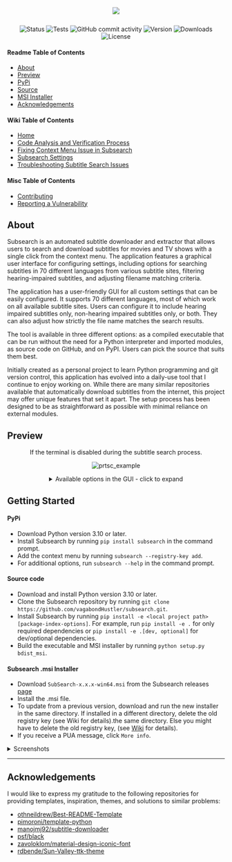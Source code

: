 <h1 align="center"><img src="https://raw.githubusercontent.com/vagabondHustler/SubSearch/main/assets/subsearch_v2.png"/></h1>

<div align="center">

![Status](https://img.shields.io/badge/status-active-success?&style=flat-square)
![Tests](https://img.shields.io/github/actions/workflow/status/vagabondhustler/subsearch/tests.yml?branch=main&label=tests&style=flat-square)
![GitHub commit activity](https://img.shields.io/github/commit-activity/m/vagabondhustler/subsearch?&style=flat-square)
![Version](https://img.shields.io/github/v/release/vagabondHustler/SubSearch?&display_name=tag&include_prereleases&style=flat-square)
![Downloads](https://img.shields.io/github/downloads/vagabondHustler/SubSearch/total?&style=flat-square)
![License](https://img.shields.io/github/license/vagabondhustler/SUbSearch?&style=flat-square)

</div>

#### Readme Table of Contents

- [About](#about)
- [Preview](#preview)
- [PyPi](#pypi)
- [Source](#src)
- [MSI Installer](#msi)
- [Acknowledgements](#thanks)

#### Wiki Table of Contents

- [Home](https://github.com/vagabondHustler/subsearch/wiki)
- [Code Analysis and Verification Process](https://github.com/vagabondHustler/subsearch/wiki/Code-Analysis-and-Verification-Process)
- [Fixing Context Menu Issue in Subsearch](https://github.com/vagabondHustler/subsearch/wiki/Fixing-Context-Menu-Issue-in-Subsearch)
- [Subsearch Settings](https://github.com/vagabondHustler/subsearch/wiki/Subsearch-Settings)
- [Troubleshooting Subtitle Search Issues](https://github.com/vagabondHustler/subsearch/wiki/Troubleshooting-Subtitle-Search-Issues)

#### Misc Table of Contents

- [Contributing](https://github.com/vagabondHustler/SubSearch/blob/main/.github/CONTRIBUTING.md)
- [Reporting a Vulnerability](https://github.com/vagabondHustler/SubSearch/blob/main/.github/SECURITY.md)

## About <a name = "about"></a>

Subsearch is an automated subtitle downloader and extractor that allows users to search and download subtitles for movies and TV shows with a single click from the context menu. The application features a graphical user interface for configuring settings, including options for searching subtitles in 70 different languages from various subtitle sites, filtering hearing-impaired subtitles, and adjusting filename matching criteria.

The application has a user-friendly GUI for all custom settings that can be easily configured. It supports 70 different languages, most of which work on all available subtitle sites. Users can configure it to include hearing impaired subtitles only, non-hearing impaired subtitles only, or both. They can also adjust how strictly the file name matches the search results.

The tool is available in three different options: as a compiled executable that can be run without the need for a Python interpreter and imported modules, as source code on GitHub, and on PyPI. Users can pick the source that suits them best.

Initially created as a personal project to learn Python programming and git version control, this application has evolved into a daily-use tool that I continue to enjoy working on. While there are many similar repositories available that automatically download subtitles from the internet, this project may offer unique features that set it apart. The setup process has been designed to be as straightforward as possible with minimal reliance on external modules. 


## Preview <a name = "preview"></a>

<div align="center">

If the terminal is disabled during the subtitle search process.

![prtsc_example](https://raw.githubusercontent.com/vagabondHustler/SubSearch/main/assets/example.gif)

<details>
<summary>Available options in the GUI - click to expand</summary>

![prtsc_language](https://raw.githubusercontent.com/vagabondHustler/subsearch/main/assets/gui_language.png)

![prtsc_search](https://raw.githubusercontent.com/vagabondHustler/subsearch/main/assets/gui_search.png)

![prtsc_settings](https://raw.githubusercontent.com/vagabondHustler/subsearch/main/assets/gui_settings.png)

![prtsc_download](https://raw.githubusercontent.com/vagabondHustler/SubSearch/main/assets/gui_download.png)

</details>

</div>

## Getting Started <a name = "getting_started_src"></a>

#### PyPi<a name = "pypi"></a>

- Download Python version 3.10 or later.
- Install Subsearch by running `pip install subsearch` in the command prompt.
- Add the context menu by running `subsearch --registry-key add`.
- For additional options, run `subsearch --help` in the command prompt.

#### Source code <a name = "src"></a>

- Download and install Python version 3.10 or later.
- Clone the Subsearch repository by running `git clone https://github.com/vagabondHustler/subsearch.git`.
- Install Subsearch by running `pip install -e <local project path>[package-index-options]`. For example, run `pip install -e .` for only required dependencies or `pip install -e .[dev, optional]` for dev/optional dependencies.
- Build the executable and MSI installer by running `python setup.py bdist_msi`.

#### Subsearch .msi Installer <a name = "msi"></a>

- Download `SubSearch-x.x.x-win64.msi` from the Subsearch releases [page](https://github.com/vagabondHustler/SubSearch/releases)
- Install the .msi file.
- To update from a previous version, download and run the new installer in the same directory. If installed in a different directory, delete the old registry key (see Wiki for details).the same directory. Else you might have to delete the old registry key, (see [Wiki](https://github.com/vagabondHustler/subsearch/wiki/Fixing-Context-Menu-Issue-in-Subsearch) for details).
- If you receive a PUA message, click `More info`.

<details>
<summary>Screenshots<a name = "code"></a></summary>

![prtsc_moreinfo](https://raw.githubusercontent.com/vagabondHustler/SubSearch/main/assets/moreinfo.png)

![prtsc_runanyway](https://raw.githubusercontent.com/vagabondHustler/SubSearch/main/assets/runanyway.png)

</details>

---

</details>

## Acknowledgements<a name = "thanks"></a>

I would like to express my gratitude to the following repositories for providing templates, inspiration, themes, and solutions to similar problems:

- [othneildrew/Best-README-Template](https://github.com/othneildrew/Best-README-Template)
- [pimoroni/template-python](https://github.com/pimoroni/template-python/blob/master/.github/CONTRIBUTING.md)
- [manojmj92/subtitle-downloader](https://github.com/manojmj92/subtitle-downloader)
- [psf/black](https://github.com/psf/black)
- [zavoloklom/material-design-iconic-font](https://github.com/zavoloklom/material-design-iconic-font)
- [rdbende/Sun-Valley-ttk-theme](https://github.com/rdbende/Sun-Valley-ttk-theme)
